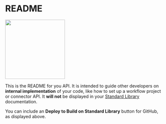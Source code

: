 # README
[<img src="https://deploy.stdlib.com/static/images/deploy.svg" width="192">](https://deploy.stdlib.com/)

This is the README for you API. It is intended to guide other developers on
**internal implementation** of your code, like how to set up a workflow project
or connector API. It **will not** be displayed in your
[Standard Library](https://stdlib.com/) documentation.

You can include an **Deploy to Build on Standard Library** button for GitHub,
as displayed above.
